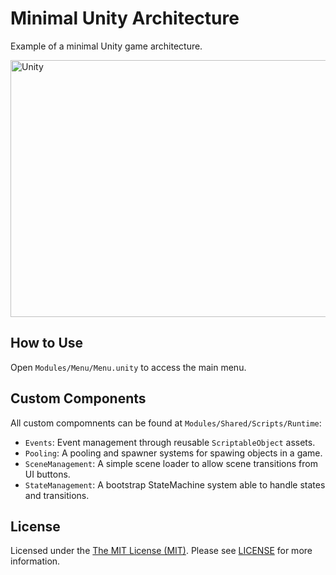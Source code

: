 # Minimal Unity Architecture

Example of a minimal Unity game architecture.

<img width="521" height="411" alt="Unity" src="https://github.com/user-attachments/assets/7ee08087-28e8-4412-9f84-9cea14087a70" />

## How to Use

Open `Modules/Menu/Menu.unity` to access the main menu.

## Custom Components

All custom compomnents can be found at `Modules/Shared/Scripts/Runtime`:

- `Events`: Event management through reusable `ScriptableObject` assets.
- `Pooling`: A pooling and spawner systems for spawing objects in a game.
- `SceneManagement`: A simple scene loader to allow scene transitions from UI buttons.
- `StateManagement`: A bootstrap StateMachine system able to handle states and transitions.

## License

Licensed under the [The MIT License (MIT)](http://opensource.org/licenses/MIT). Please see [LICENSE](LICENSE) for more information.
